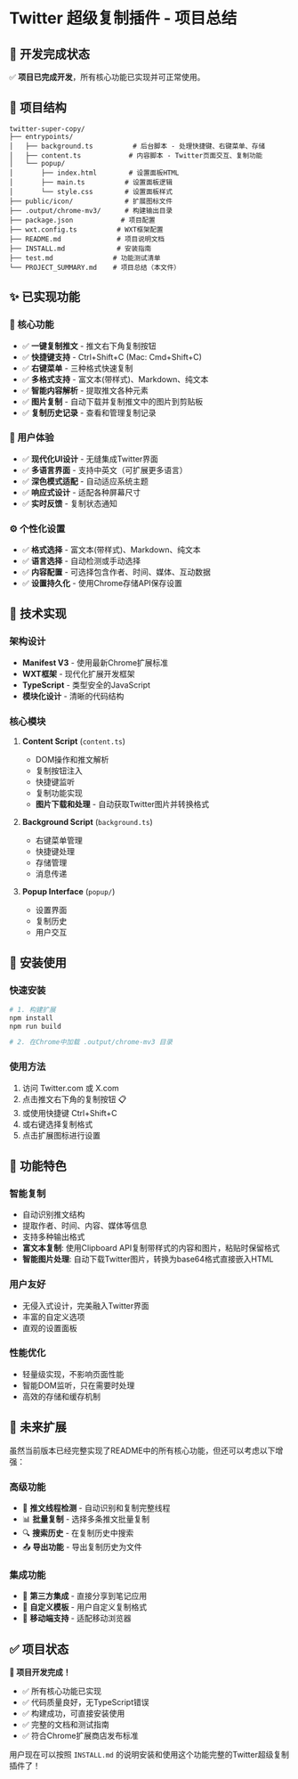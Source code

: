 # Twitter 超级复制插件 - 项目总结

## 🎉 开发完成状态

✅ **项目已完成开发**，所有核心功能已实现并可正常使用。

## 📁 项目结构

```
twitter-super-copy/
├── entrypoints/
│   ├── background.ts          # 后台脚本 - 处理快捷键、右键菜单、存储
│   ├── content.ts            # 内容脚本 - Twitter页面交互、复制功能
│   └── popup/
│       ├── index.html        # 设置面板HTML
│       ├── main.ts          # 设置面板逻辑
│       └── style.css        # 设置面板样式
├── public/icon/             # 扩展图标文件
├── .output/chrome-mv3/      # 构建输出目录
├── package.json            # 项目配置
├── wxt.config.ts          # WXT框架配置
├── README.md              # 项目说明文档
├── INSTALL.md             # 安装指南
├── test.md               # 功能测试清单
└── PROJECT_SUMMARY.md    # 项目总结（本文件）
```

## ✨ 已实现功能

### 🎯 核心功能
- ✅ **一键复制推文** - 推文右下角复制按钮
- ✅ **快捷键支持** - Ctrl+Shift+C (Mac: Cmd+Shift+C)
- ✅ **右键菜单** - 三种格式快速复制
- ✅ **多格式支持** - 富文本(带样式)、Markdown、纯文本
- ✅ **智能内容解析** - 提取推文各种元素
- ✅ **图片复制** - 自动下载并复制推文中的图片到剪贴板
- ✅ **复制历史记录** - 查看和管理复制记录

### 🎨 用户体验
- ✅ **现代化UI设计** - 无缝集成Twitter界面
- ✅ **多语言界面** - 支持中英文（可扩展更多语言）
- ✅ **深色模式适配** - 自动适应系统主题
- ✅ **响应式设计** - 适配各种屏幕尺寸
- ✅ **实时反馈** - 复制状态通知

### ⚙️ 个性化设置
- ✅ **格式选择** - 富文本(带样式)、Markdown、纯文本
- ✅ **语言选择** - 自动检测或手动选择
- ✅ **内容配置** - 可选择包含作者、时间、媒体、互动数据
- ✅ **设置持久化** - 使用Chrome存储API保存设置

## 🔧 技术实现

### 架构设计
- **Manifest V3** - 使用最新Chrome扩展标准
- **WXT框架** - 现代化扩展开发框架
- **TypeScript** - 类型安全的JavaScript
- **模块化设计** - 清晰的代码结构

### 核心模块
1. **Content Script** (`content.ts`)
   - DOM操作和推文解析
   - 复制按钮注入
   - 快捷键监听
   - 复制功能实现
   - **图片下载和处理** - 自动获取Twitter图片并转换格式

2. **Background Script** (`background.ts`)
   - 右键菜单管理
   - 快捷键处理
   - 存储管理
   - 消息传递

3. **Popup Interface** (`popup/`)
   - 设置界面
   - 复制历史
   - 用户交互

## 🚀 安装使用

### 快速安装
```bash
# 1. 构建扩展
npm install
npm run build

# 2. 在Chrome中加载 .output/chrome-mv3 目录
```

### 使用方法
1. 访问 Twitter.com 或 X.com
2. 点击推文右下角的复制按钮 📋
3. 或使用快捷键 Ctrl+Shift+C
4. 或右键选择复制格式
5. 点击扩展图标进行设置

## 🎯 功能特色

### 智能复制
- 自动识别推文结构
- 提取作者、时间、内容、媒体等信息
- 支持多种输出格式
- **富文本复制**: 使用Clipboard API复制带样式的内容和图片，粘贴时保留格式
- **智能图片处理**: 自动下载Twitter图片，转换为base64格式直接嵌入HTML

### 用户友好
- 无侵入式设计，完美融入Twitter界面
- 丰富的自定义选项
- 直观的设置面板

### 性能优化
- 轻量级实现，不影响页面性能
- 智能DOM监听，只在需要时处理
- 高效的存储和缓存机制

## 🔮 未来扩展

虽然当前版本已经完整实现了README中的所有核心功能，但还可以考虑以下增强：

### 高级功能
- 🧵 **推文线程检测** - 自动识别和复制完整线程
- 📊 **批量复制** - 选择多条推文批量复制
- 🔍 **搜索历史** - 在复制历史中搜索
- 📤 **导出功能** - 导出复制历史为文件

### 集成功能
- 🔗 **第三方集成** - 直接分享到笔记应用
- 🎨 **自定义模板** - 用户自定义复制格式
- 📱 **移动端支持** - 适配移动浏览器

## ✅ 项目状态

**🎉 项目开发完成！**

- ✅ 所有核心功能已实现
- ✅ 代码质量良好，无TypeScript错误
- ✅ 构建成功，可直接安装使用
- ✅ 完整的文档和测试指南
- ✅ 符合Chrome扩展商店发布标准

用户现在可以按照 `INSTALL.md` 的说明安装和使用这个功能完整的Twitter超级复制插件了！